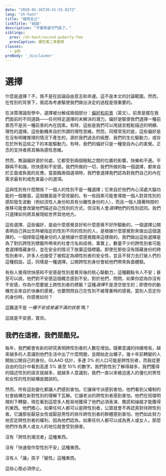 ```yaml
---
date: "2020-01-26T20:41:55.827Z"
lang: "zh-hant"
title: "總而言之"
linkTitle: "結論"
description: "不要再當守門員了。"
siblings:
  prev: /zh-hant/second-puberty-fem
  prevCaption: 雌性第二青春期
classes:
  - gdb
preBody: '_disclaimer'
---
```


<!-- # Choice -->
# 選擇

<!-- What is choice? No, I’m not talking about free will and fate. That is not a subject within the scope of this essay. However, in the context of gender, I do believe it is important to consider the processes that drive us to make decisions. -->
什麼是選擇？不，我不是在談論自由意志和命運。這不是本文的討論範圍。然而，在性別的背景下，我認為考慮驅使我們做出決定的過程是很重要的。

<!-- In the philosophy of decision theory, choice is broken down into two pieces: [preferences and prospects](https://plato.stanford.edu/entries/decision-theory/#WhaPreOvePro). Prospects are the different paths that lay before us — the unresolved potential of any given choice. Preferences are our internal factors that drive us towards one prospect over another. Sometimes these are overtly clear, rational choices that we can describe easily with language. These motivations come from what is coined as the rational mind. Just as often, however, these preferences come to us without clear reasoning, stemming from our past experiences, our biochemical driving forces, or instinctual drives that exist below all of that. Sometimes our preference is just a gut feeling, deep inside. Proponents of mindfulness refer to this as the emotional mind. -->
在決策理論哲學中，選擇被分解成兩個部分：[偏好和前景](https://plato.stanford.edu/entries/decision-theory/#WhaPreOvePro)（英文）。前景是擺在我們面前的不同道路——任何特定選擇的未解決的潛力。偏好是驅使我們選擇一種前景而不是另一種前景的內在因素。有時，這些是我們可以用語言輕鬆描述的明顯、理性的選擇。這些動機來自於所謂的理性思維。然而，同樣常見的是，這些偏好是在沒有明確推理的情況下產生的，源於我們過去的經歷、我們的生化驅動力，或存在於所有這些之下的本能驅動力。有時，我們的偏好只是一種發自內心的直覺。正念的支持者將其稱為感性思維。

<!-- Regardless of where a preference originates from, however, it is shaped by its position between two poles. Pleasure and discomfort. Peace and dissonance. Euphoria and dysphoria. Everything we do, every choice we make, comes from either positive or negative responses. When faced with two options, we will select the one we find most beneficial or least harmful to our own internal needs. -->
然而，無論偏好源於何處，它都受到兩個極點之間的位置的影響。快樂和不適。平靜與不和諧。欣快感和不安感。我們所做的一切，我們所做的每一個選擇，都來自於正面或負面的反應。當面臨兩個選項時，我們會選擇我們認為對我們自己的內在需求最有利或危害最小的選項。

<!-- What does this have to do with gender? A person’s gender is not a choice; it comes from somewhere deep inside them at a level of the brain’s function that is not subject to change. There are factors which may result in fluctuation of a person's perception of their gender (as in genderfluid individuals and those with dissociative identities), and a person may change how they describe their gender over time, but no one *chooses* their gender identity. We only choose how to present it to the rest of the world. -->
這與性別有什麼關係？一個人的性別不是一種選擇；它來自於他們內心深處大腦功能的一個層面，這個層面是不受改變的。有一些因素可能會導致一個人對其性別的感知發生波動（例如流性人身份和具有分離性身份的人），而且一個人隨著時間的推移可能會改變他們描述自己性別的方式，但沒有人會*選擇*他們的性別認同。我們只選擇如何將其展現給世界其他地方。

<!-- Those choices, those preferences, are driven by what feels good and what feels bad. A person who chooses to publicly identify as a gender different from the one assigned to them at their birth is making that choice based on what feels right to do. A person defending that identity does so based on what feels wrong. We make these choices against the social stigma and discrimination that comes with the transgender label, and indeed a not-insignificant number of trans people may choose to go stealth and abandon that label once it is safe to do so. Even among those who are not stealth, many trans people accept the safety of being presumed cisgender, and take no effort to break people of that presumption. That is, again, a choice. Being visibly trans produces a negative experience for them. -->
這些選擇、這些偏好，是由什麼感覺良好和什麼感覺不好所驅動的。一個選擇公開表明自己與出生時被指定的性別不同的性別的人，是根據什麼感覺對來做出這個選擇的。一個捍衛這種身份的人是根據什麼感覺錯來這樣做的。我們做出這些選擇是為了對抗跨性別標籤所帶來的社會污名和歧視，事實上，數量不少的跨性別者可能會選擇隱藏身份，並在安全的情况下放棄這個標籤。即使在那些沒有隱藏身份的跨性別者中，許多人也接受了被假定為順性別者的安全性，並且不努力去打破人們的這種假設。這，同樣是一種選擇。公開跨性別身份會給他們帶來負面體驗。

<!-- There are those who find the notion that euphoria and dysphoria are central motivators behind gender variance to be uncomfortable; one could even say they experience dysphoria at the concept of dysphoria. To them, ask, if you believe you do not have dysphoria, why did you take on the mantle of the trans label? That *choice* did not happen in a vacuum; even if your motivations stem entirely from happy feelings, ask yourself how you feel when your gender is not respected. How do you feel when others invalidate your identity? -->
有些人覺得欣快感和不安感是性別差異背後的核心驅動力，這種觀點令人不安；甚至可以說，他們對不安感這個概念感到不安。對於他們，問問，如果你認為你沒有不安感，你為什麼要披上跨性別者的標籤？這種*選擇*不是憑空發生的；即使你的動機完全來自於快樂的感覺，也要問問自己在性別不被尊重時的感覺。當別人否定你的身份時，你感覺如何？

<!-- Is it not _a state of unease or generalized dissatisfaction_? -->
這難道不是 _一種不安或普遍不滿的狀態_ 嗎？

<!-- That’s dysphoria, baby. -->
這就是不安感，寶貝。

<!-- ## We’re here, we’re queer. -->
## 我們在這裡，我們是酷兒。

<!-- Every single year, we get new studies that show an increase in the size of the transgender population. As awareness continues to grow, more and more people are realizing what has been wrong with their lives and are coming out of the closet. People who transitioned decades ago are coming out of stealth. GLAAD estimates as much as 3% of the population could be transgender, and I have seen numbers as high as 5% or even 10% from more liberal estimations. The more we come to understand about gender, the more language we gain to describe gender, the more people realize that the rigid Male and Female sexual structure that we have been forced into is false. -->
每年，我們都會有新的研究表明跨性別者的人數在增加。隨著意識的持續增長，越來越多的人意識到他們生活中出了什麼問題，並開始走出櫃子。幾十年前轉變的人開始公開自己的身份。GLAAD 估計，多達 3% 的人口可能是跨性別者，而我從更自由的估計中看到高達 5% 甚至 10% 的數字。我們對性別了解得越多，我們獲得的描述性別的語言就越多，就越多人意識到，我們一直以來被迫進入的僵化的男性和女性的性別結構是錯誤的。

<!-- Yet all this change frightens people. It frightens conservatives who see their patriarchal social structures dissolving under the new understanding of gender. It frightens old-school transgender people who transitioned under the Harry Benjamin rules and now see so many people easily obtaining what they had to act and lie and manipulate to achieve. They fear that if anyone can be trans, the public will stop taking trans people seriously. It frightens the misogynistic or misandristic trans-exclusionary groups that fight so hard to invalidate transgender rights because they think, if anyone can be a man or a woman, their status as a man or a woman is harmed. -->
然而，所有這些變化都讓人們感到害怕。它讓保守派感到害怕，他們看到父權制的社會結構在新對性別的理解下瓦解。它讓老派的跨性別者感到害怕，他們在班傑明規則下轉變，現在看到這麼多人輕易地獲得了他們必須表演、撒謊和操縱才能獲得的東西。他們擔心，如果任何人都可以是跨性別者，公眾就會不再認真對待跨性別者。它讓那些厭惡女性或厭惡男性的排斥跨性別者的群體感到害怕，他們如此努力地否定跨性別者的權利，因為他們認為，如果任何人都可以成為男人或女人，那麼他們作為男人或女人的地位就會受到損害。

<!-- There is no such thing as a "Transtrender". -->
沒有「跨性別潮流者」這種東西。

<!-- There is no such thing as "Rapid Onset Gender Dysphoria". -->
沒有「快速發作型性別不安」這種東西。

<!-- There is no such thing as people "transing" kids. -->
沒有人「讓」孩子「變性」這種東西。

<!-- These mentalities have to stop. -->
這些心態必須停止。
